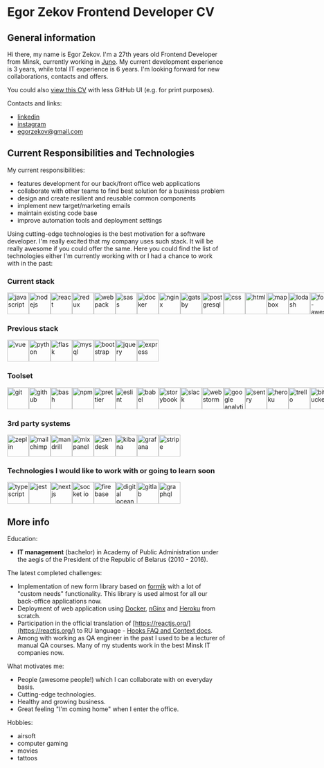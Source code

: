 # Egor Zekov Frontend Developer CV

## General information
Hi there, my name is Egor Zekov. I'm a 27th years old Frontend Developer from Minsk, currently working in [Juno](https://gojuno.com/). My current development experience is 3 years, while total IT experience is 6 years. I'm looking forward for new collaborations, contacts and offers.

You could also [view this CV](https://github.com/egorzekov/cv/blob/master/README.md) with less GitHub UI (e.g. for print purposes).

Contacts and links:
- [linkedin](https://www.linkedin.com/in/egor-zekov-aab097b1/)
- [instagram](https://www.instagram.com/egorzekov/)
- <a href="mailto:egorzekov@gmail.com">egorzekov@gmail.com</a>

## Current Responsibilities and Technologies

My current responsibilities:

- features development for our back/front office web applications
- collaborate with other teams to find best solution for a business problem
- design and create resilient and reusable common components
- implement new target/marketing emails
- maintain existing code base
- improve automation tools and deployment settings

Using cutting-edge technologies is the best motivation for a software developer. I'm really excited that my company uses such stack. It will be really awesome if you could offer the same. Here you could find the list of technologies either I'm currently working with or I had a chance to work with in the past:

### Current stack

<div style="display: flex;">
<img src="https://cdn.svgporn.com/logos/javascript.svg" alt="javascript" height="50" />
<img src="https://cdn.svgporn.com/logos/nodejs-icon.svg" alt="nodejs" height="50" />
<img src="https://cdn.svgporn.com/logos/react.svg" alt="react" height="50" />
<img src="https://cdn.svgporn.com/logos/redux.svg" alt="redux" height="50" />
<img src="https://cdn.svgporn.com/logos/webpack.svg" alt="webpack" height="50" />

<img src="https://cdn.svgporn.com/logos/sass.svg" alt="sass" height="50" />
<img src="https://cdn.svgporn.com/logos/docker.svg" alt="docker" height="50" />
<img src="https://quiksite.com/wp-content/uploads/2016/09/Nginx-Logo-02.png" alt="nginx" height="50" />
<a href="https://www.gatsbyjs.org/" target="_blank">
<img src="https://cdn.svgporn.com/logos/gatsby.svg" alt="gatsby" height="50" />
</a>
<a href="https://www.postgresql.org/" target="_blank">
<img src="https://cdn.svgporn.com/logos/postgresql.svg" alt="postgresql" height="50" />
</a>

<img src="https://cdn.svgporn.com/logos/css-3.svg" alt="css" height="50" />
<img src="https://cdn.svgporn.com/logos/html-5.svg" alt="html" height="50" />
<a href="https://www.mapbox.com/" target="_blank">
<img src="https://cdn.svgporn.com/logos/mapbox.svg" alt="mapbox" height="50" />
</a>
<a href="https://lodash.com/" target="_blank">
<img src="https://cdn.svgporn.com/logos/lodash.svg" alt="lodash" height="50" />
</a>
<a href="https://fontawesome.com/" target="_blank">
<img src="https://cdn.svgporn.com/logos/font-awesome.svg" alt="font-awesome" height="50" />
</a>

<a href="https://momentjs.com/" target="_blank">
<img src="https://cdn.svgporn.com/logos/momentjs.svg" alt="momentjs" height="50" />
</a>
<a href="https://postcss.org/" target="_blank">
<img src="https://cdn.svgporn.com/logos/postcss.svg" alt="postcss" height="50" />
</a>
<img src="https://assets.getpop.org/wp-content/plugins/getpop-processors/img/documentation/logos/handlebars.png" alt="handlebars" height="50" />
<img src="https://cdn.svgporn.com/logos/markdown.svg" alt="markdown" height="50" />
</div>

### Previous stack

<div style="display: flex;">
<img src="https://cdn.svgporn.com/logos/vue.svg" alt="vue" height="50" />
<img src="https://cdn.svgporn.com/logos/python.svg" alt="python" height="50" />
<img src="https://cdn.svgporn.com/logos/flask.svg" alt="flask" height="50" />
<img src="https://cdn.svgporn.com/logos/mysql.svg" alt="mysql" height="50" />
<img src="https://cdn.svgporn.com/logos/bootstrap.svg" alt="bootstrap" height="50" />
<img src="https://cdn.svgporn.com/logos/jquery.svg" alt="jquery" height="50" />
<img src="https://cdn.svgporn.com/logos/express.svg" alt="express" height="50" />
</div>

### Toolset

<div style="display: flex;">
<img src="https://cdn.svgporn.com/logos/git-icon.svg" alt="git" height="50" />
<img src="https://cdn.svgporn.com/logos/github-icon.svg" alt="github" height="50" />
<img src="https://cdn.svgporn.com/logos/terminal.svg" alt="bash" height="50" />
<img src="https://cdn.svgporn.com/logos/npm.svg" alt="npm" height="50" />
<a href="https://prettier.io/" target="_blank">
<img src="https://cdn.svgporn.com/logos/prettier.svg" alt="prettier" height="50" />
</a>
<a href="https://eslint.org/" target="_blank">
<img src="https://cdn.svgporn.com/logos/eslint.svg" alt="eslint" height="50" />
</a>
<img src="https://cdn.svgporn.com/logos/babel.svg" alt="babel" height="50" />
<a href="https://storybook.js.org/" target="_blank">
<img src="https://cdn.svgporn.com/logos/storybook-icon.svg" alt="storybook" height="50" />
</a>
<img src="https://cdn.svgporn.com/logos/slack-icon.svg" alt="slack" height="50" />
<img src="https://cdn.svgporn.com/logos/webstorm.svg" alt="webstorm" height="50" />
<a href="https://marketingplatform.google.com/about/analytics/?hl=en_GB" target="_blank">
<img src="https://www.searchpng.com/wp-content/uploads/2019/02/Google-Analytics-Logo-PNG-715x715.png" alt="google analytics" height="50" />
</a>
<a href="https://sentry.io/welcome/" target="_blank">
<img src="https://cdn.svgporn.com/logos/sentry.svg" alt="sentry" height="50" />
</a>
<img src="https://cdn.svgporn.com/logos/heroku.svg" alt="heroku" height="50" />
<a href="https://trello.com" target="_blank">
<img src="https://cdn.svgporn.com/logos/trello.svg" alt="trello" height="50" />
</a>
<a href="https://bitbucket.org/product" target="_blank">
<img src="https://cdn.svgporn.com/logos/bitbucket.svg" alt="bitbucket" height="50" />
</a>
<a href="https://www.atlassian.com/software/jira" target="_blank">
<img src="https://cdn.svgporn.com/logos/jira.svg" alt="jira" height="50" />
</a>
<a href="https://code.visualstudio.com/" target="_blank">
<img src="https://cdn.svgporn.com/logos/visual-studio-code.svg" alt="visual studio code" height="50" />
</a>
<a href="https://yarnpkg.com/lang/en/" target="_blank">
<img src="https://cdn.svgporn.com/logos/yarn.svg" alt="yarn" height="50" />
</a>
<img src="https://cdn.svgporn.com/logos/macosx.svg" alt="macosx" height="50" />
<a href="https://www.browserstack.com/" target="_blank">
<img src="https://cdn.svgporn.com/logos/browserstack.svg" alt="browserstack" height="50" />
</a>
<a href="https://surge.sh/" target="_blank">
<img src="https://cdn.svgporn.com/logos/surge.svg" alt="surge" height="50" />
</a>
<a href="https://www.charlesproxy.com/" target="_blank">
<img src="https://davidwalsh.name/demo/charlesproxyicon.svg" alt="charles proxy" height="50" />
</a>
</div>

### 3rd party systems

<div style="display: flex;">
<a href="https://zeplin.io/" target="_blank">
<img src="https://slack-files2.s3-us-west-2.amazonaws.com/avatars/2015-12-15/16747560928_3330dc995a8453913308_512.png" alt="zeplin" height="50" />
</a>
<a href="https://mailchimp.com/" target="_blank">
<img src="https://cdn.svgporn.com/logos/mailchimp-freddie.svg" alt="mailchimp" height="50" />
</a>
<a href="https://mandrill.com/" target="_blank">
<img src="https://cdn.svgporn.com/logos/mandrill.svg" alt="mandrill" height="50" />
</a>
<a href="https://mixpanel.com/" target="_blank">
<img src="https://cdn.svgporn.com/logos/mixpanel.svg" alt="mixpanel" height="50" />
</a>
<a href="https://www.zendesk.com/" target="_blank">
<img src="https://cdn.svgporn.com/logos/zendesk.svg" alt="zendesk" height="50" />
</a>
<a href="https://www.elastic.co/products/kibana" target="_blank">
<img src="https://cdn.svgporn.com/logos/kibana.svg" alt="kibana" height="50" />
</a>
<a href="https://grafana.com/" target="_blank">
<img src="https://cdn.svgporn.com/logos/grafana.svg" alt="grafana" height="50" />
</a>
<a href="https://stripe.com/" target="_blank">
<img src="https://cdn.svgporn.com/logos/stripe.svg" alt="stripe" height="50" />
</a>
</div>

### Technologies I would like to work with or going to learn soon

<div style="display: flex;">
<a href="https://www.typescriptlang.org/" target="_blank">
<img src="https://cdn.svgporn.com/logos/typescript-icon.svg" alt="typescript" height="50" />
</a>
<a href="https://jestjs.io/" target="_blank">
<img src="https://cdn.svgporn.com/logos/jest.svg" alt="jest" height="50" />
</a>
<img src="https://cdn.svgporn.com/logos/nextjs.svg" alt="nextjs" height="50" />
<a href="https://socket.io/" target="_blank">
<img src="https://cdn.svgporn.com/logos/socket.io.svg" alt="socket io" height="50" />
</a>
<a href="https://firebase.google.com/" target="_blank">
<img src="https://cdn.svgporn.com/logos/firebase.svg" alt="firebase" height="50" />
</a>
<a href="https://www.digitalocean.com/" target="_blank">
<img src="https://cdn.svgporn.com/logos/digital-ocean.svg" alt="digital ocean" height="50" />
</a>
<a href="https://about.gitlab.com/" target="_blank">
<img src="https://cdn.svgporn.com/logos/gitlab.svg" alt="gitlab" height="50" />
</a>
<a href="https://graphql.org/" target="_blank">
<img src="https://cdn.svgporn.com/logos/graphql.svg" alt="graphql" height="50" />
</a>
</div>

## More info

Education:
 - **IT management** (bachelor) in Academy of Public Administration under the aegis of the President of the Republic of Belarus (2010 - 2016).

The latest completed challenges:
 - Implementation of new form library based on [formik](https://jaredpalmer.com/formik/) with a lot of "custom needs" functionality. This library is used almost for all our back-office applications now.
 - Deployment of web application using [Docker](https://www.docker.com/), [nGinx](https://nginx.org/en/) and [Heroku](https://www.heroku.com/home) from scratch.
 - Participation in the official translation of [https://reactjs.org/](https://reactjs.org/) to RU language - [Hooks FAQ and Context docs](https://github.com/reactjs/ru.reactjs.org/issues?q=author%3Aegorzekov).
 - Among with working as QA engineer in the past I used to be a lecturer of manual QA courses. Many of my students work in the best Minsk IT companies now.
 
What motivates me:
 - People (awesome people!) which I can collaborate with on everyday basis.
 - Cutting-edge technologies.
 - Healthy and growing business.
 - Great feeling "I'm coming home" when I enter the office.
 
Hobbies:
 - airsoft
 - computer gaming
 - movies
 - tattoos
